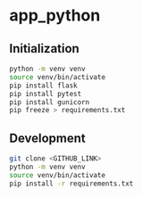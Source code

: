 # app_python

## Initialization

```bash
python -m venv venv
source venv/bin/activate
pip install flask
pip install pytest
pip install gunicorn
pip freeze > requirements.txt
```

## Development

```bash
git clone <GITHUB_LINK>
python -m venv venv
source venv/bin/activate
pip install -r requirements.txt
```
